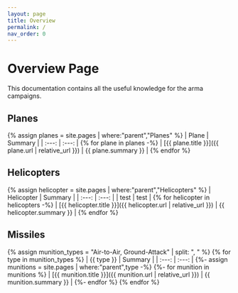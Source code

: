 ```yaml
---
layout: page
title: Overview
permalink: /
nav_order: 0
---
```


# Overview Page
This documentation contains all the useful knowledge for the arma campaigns.

## Planes
{% assign planes = site.pages | where:"parent","Planes" %}
| Plane | Summary |
| :---: | :---: |
{% for plane in planes -%}
| [{{ plane.title }}]({{ plane.url | relative_url }}) | {{ plane.summary }} |
{% endfor %}

## Helicopters
{% assign helicopter = site.pages | where:"parent","Helicopters" %}
| Helicopter | Summary |
| :---: | :---: |
| test | test |
{% for helicopter in helicopters -%}
| [{{ helicopter.title }}]({{ helicopter.url | relative_url }}) | {{ helicopter.summary }} |
{% endfor %}

## Missiles

{% assign munition_types = "Air-to-Air, Ground-Attack" | split: ", " %}
{% for type in munition_types %}
| {{ type }} | Summary |
| :---: | :---: |
{%- assign munitions = site.pages | where:"parent",type -%}
{%- for munition in munitions %}
| [{{ munition.title }}]({{ munition.url | relative_url }}) | {{ munition.summary }} |
{%- endfor %}
{% endfor %}


